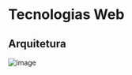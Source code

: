 # Tecnologias Web

## Arquitetura
![image](https://user-images.githubusercontent.com/72896483/169294352-3456640b-e377-4d06-b07d-d82595e7411c.png)

